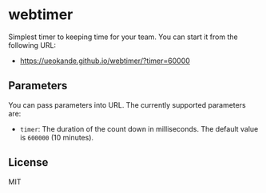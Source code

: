 # webtimer

Simplest timer to keeping time for your team.  You can start it from the following URL:

- https://ueokande.github.io/webtimer/?timer=60000

## Parameters

You can pass parameters into URL.  The currently supported parameters are:

- `timer`: The duration of the count down in milliseconds.  The default value is `600000` (10 minutes).

## License

MIT
